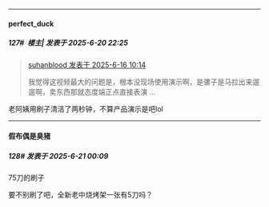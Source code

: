 ﻿
*****

####  perfect_duck  
##### 127#         楼主| 发表于 2025-6-20 22:25

<blockquote><a href="httphttps://stage1st.com/2b/forum.php?mod=redirect&amp;goto=findpost&amp;pid=67946003&amp;ptid=2253697" target="_blank">suhanblood 发表于 2025-6-16 10:14</a>

我觉得这视频最大的问题是，根本没现场使用演示啊，是骡子是马拉出来遛遛啊，卖东西那就态度端正点直接表演 ...</blockquote>
老阿姨用刷子清洁了两秒钟，不算产品演示是吧lol


*****

####  假布偶是臭猪  
##### 128#       发表于 2025-6-21 00:09

75刀的刷子

要不别刷了吧，全新老中烧烤架一张有5刀吗？

